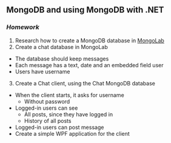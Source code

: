 ## MongoDB and using MongoDB with .NET
### _Homework_

1. Research how to create a MongoDB database in [MongoLab](http://mongolab.com)
2. Create a chat database in MongoLab
  * The database should keep messages
  * Each message has a text, date and an embedded field user
  * Users have username
3. Create a Chat client, using the Chat MongoDB database
  * When the client starts, it asks for username
    * Without password
  * Logged-in users can see
    * All posts, since they have logged in
    * History of all posts
  * Logged-in users can post message
  * Create a simple WPF application for the client
